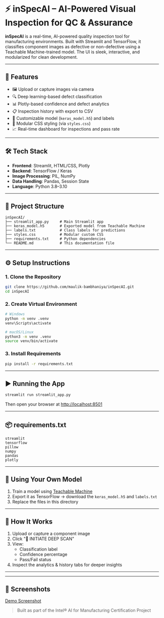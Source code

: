 
# ⚡ inSpecAI – AI-Powered Visual Inspection for QC & Assurance

**inSpecAI** is a real-time, AI-powered quality inspection tool for manufacturing environments. Built with Streamlit and TensorFlow, it classifies component images as defective or non-defective using a Teachable Machine-trained model. The UI is sleek, interactive, and modularized for clean development.

---

## 🚀 Features

- 🖼️ Upload or capture images via camera
- 🔍 Deep learning-based defect classification
- 📊 Plotly-based confidence and defect analytics
- 📋 Inspection history with export to CSV
- 🧠 Customizable model (`keras_model.h5`) and labels
- 🎨 Modular CSS styling (via `styles.css`)
- 📈 Real-time dashboard for inspections and pass rate

---

## 🛠 Tech Stack

- **Frontend**: Streamlit, HTML/CSS, Plotly
- **Backend**: TensorFlow / Keras
- **Image Processing**: PIL, NumPy
- **Data Handling**: Pandas, Session State
- **Language**: Python 3.8–3.10

---

## 📁 Project Structure

```
inSpecAI/
├── streamlit_app.py     # Main Streamlit app
├── keras_model.h5       # Exported model from Teachable Machine
├── labels.txt           # Class labels for predictions
├── styles.css           # Modular custom CSS
├── requirements.txt     # Python dependencies
└── README.md            # This documentation file
```

---

## ⚙️ Setup Instructions

### 1. Clone the Repository

```bash
git clone https://github.com/maulik-bambhaniya/inSpecAI.git
cd inSpecAI
```

### 2. Create Virtual Environment

```bash
# Windows
python -m venv .venv
venv\Scripts\activate

# macOS/Linux
python3 -m venv .venv
source venv/bin/activate
```

### 3. Install Requirements

```bash
pip install -r requirements.txt
```

---

## ▶️ Running the App

```bash
streamlit run streamlit_app.py
```

Then open your browser at [http://localhost:8501](http://localhost:8501)

---

## 📦 requirements.txt

```
streamlit
tensorflow
pillow
numpy
pandas
plotly
```

---

## 🧠 Using Your Own Model

1. Train a model using [Teachable Machine](https://teachablemachine.withgoogle.com/)
2. Export it as TensorFlow → download the `keras_model.h5` and `labels.txt`
3. Replace the files in this directory

---

## 🧪 How It Works

1. Upload or capture a component image
2. Click "🚀 INITIATE DEEP SCAN"
3. View:
   - Classification label
   - Confidence percentage
   - Pass/Fail status
4. Inspect the analytics & history tabs for deeper insights

---


---

## 📸 Screenshots

[Demo Screenshot](demo.png)



> Built as part of the Intel® AI for Manufacturing Certification Project
